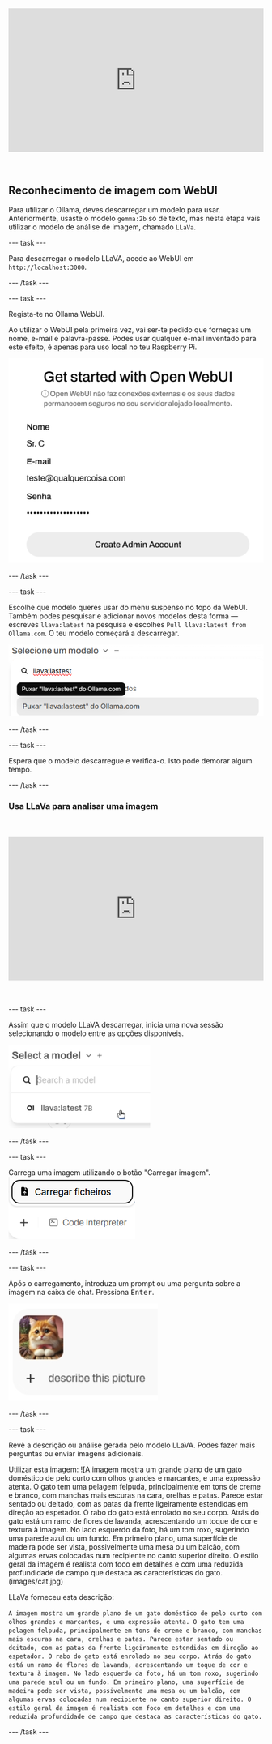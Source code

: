 <html>
  <div style="position: relative; overflow: hidden; padding-top: 56.25%;">
    <iframe style="position: absolute; top: 0; left: 0; right: 0; width: 100%; height: 100%; border: none;" src="https://www.youtube.com/embed/3MlalSPu1gI?rel=0&cc_load_policy=1" allowfullscreen allow="accelerometer; autoplay; clipboard-write; encrypted-media; gyroscope; picture-in-picture; web-share">
    </iframe>
  </div><br><br>
</html>

## Reconhecimento de imagem com WebUI

Para utilizar o Ollama, deves descarregar um modelo para usar. Anteriormente, usaste o modelo `gemma:2b` só de texto, mas nesta etapa vais utilizar o modelo de análise de imagem, chamado `LLaVa`.

\--- task ---

Para descarregar o modelo LLaVA, acede ao WebUI em `http://localhost:3000`.

\--- /task ---

\--- task ---

Regista-te no Ollama WebUI.

Ao utilizar o WebUI pela primeira vez, vai ser-te pedido que forneças um nome, e-mail e palavra-passe. Podes usar qualquer e-mail inventado para este efeito, é apenas para uso local no teu Raspberry Pi.

![Um formulário de cadastro para "Abrir WebUI" com campos para nome, e-mail, e palavra-passe. O campo do nome é preenchido com "Sr. C", o campo de e-mail com "teste@qualquercoisa.com" e o campo palavra-passe mostra uma série de pontos que indicam uma palavra-passe oculta. Debaixo destes campos, há um botão com um cursor apontado para ele e uma ligação para utilizadores que já tenham uma conta criada para entrar.](images/webUI_signup.png)

\--- /task ---

\--- task ---

Escolhe que modelo queres usar do menu suspenso no topo da WebUI. Também podes pesquisar e adicionar novos modelos desta forma — escreves `llava:latest` na pesquisa e escolhes `Pull llava:latest from Ollama.com`. O teu modelo começará a descarregar.

![Um menu suspenso com o título "Selecionar um modelo" mostra um campo de pesquisa com o texto "llava:latest" introduzido. Abaixo do campo de pesquisa, é apresentado o texto "Nenhum resultado encontrado", seguido de uma opção selecionável para "Pull 'llava:latest' do Ollama.com". Um cursor está em cima desta opção.](images/model_dropdown.png)

\--- /task ---

\--- task ---

Espera que o modelo descarregue e verifica-o. Isto pode demorar algum tempo.

\--- /task ---

### Usa LLaVa para analisar uma imagem

<html>
<br><br>
  <div style="position: relative; overflow: hidden; padding-top: 56.25%;">
    <iframe style="position: absolute; top: 0; left: 0; right: 0; width: 100%; height: 100%; border: none;" src="https://www.youtube.com/embed/ruU6KsVyxKA?rel=0&cc_load_policy=1" allowfullscreen allow="accelerometer; autoplay; clipboard-write; encrypted-media; gyroscope; picture-in-picture; web-share">
    </iframe>
  </div><br><br>
</html>

\--- task ---

Assim que o modelo LLaVA descarregar, inicia uma nova sessão selecionando o modelo entre as opções disponíveis.

![Captura de ecrã que mostra o menu de seleção de modelos com "llava:latest 7B" destacado.](images/select_llava_model.png)

\--- /task ---

\--- task ---

Carrega uma imagem utilizando o botão "Carregar imagem".
![Um elemento da interface do utilizador com dois botões: "Carregar ficheiros" na parte superior com um ícone de documento e um botão "Enviar uma mensagem" por baixo, que está a cinzento e inclui um símbolo de mais. Um cursor aponta para o símbolo de mais no botão "Enviar uma mensagem".](images/upload_image.png)

\--- /task ---

\--- task ---

Após o carregamento, introduza um prompt ou uma pergunta sobre a imagem na caixa de chat. Pressiona <kbd>Enter</kbd>.

![Uma pequena imagem de um gato laranja felpudo com pelo branco no peito e um laço cor-de-rosa em torno do pescoço. O gato olha diretamente para a câmara com uma expressão curiosa. Ao lado da imagem, existe um símbolo de mais e o texto "descreva esta imagem".](images/cat_prompt.png)

\--- /task ---

\--- task ---

Revê a descrição ou análise gerada pelo modelo LLaVA. Podes fazer mais perguntas ou enviar imagens adicionais.

Utilizar esta imagem:
![A imagem mostra um grande plano de um gato doméstico de pelo curto com olhos grandes e marcantes, e uma expressão atenta. O gato tem uma pelagem felpuda, principalmente em tons de creme e branco, com manchas mais escuras na cara, orelhas e patas. Parece estar sentado ou deitado, com as patas da frente ligeiramente estendidas em direção ao espetador. O rabo do gato está enrolado no seu corpo. Atrás do gato está um ramo de flores de lavanda, acrescentando um toque de cor e textura à imagem. No lado esquerdo da foto, há um tom roxo, sugerindo uma parede azul ou um fundo. Em primeiro plano, uma superfície de madeira pode ser vista, possivelmente uma mesa ou um balcão, com algumas ervas colocadas num recipiente no canto superior direito. O estilo geral da imagem é realista com foco em detalhes e com uma reduzida profundidade de campo que destaca as características do gato. (images/cat.jpg)

LLaVa forneceu esta descrição:

`A imagem mostra um grande plano de um gato doméstico de pelo curto com olhos grandes e marcantes, e uma expressão atenta. O gato tem uma pelagem felpuda, principalmente em tons de creme e branco, com manchas mais escuras na cara, orelhas e patas. Parece estar sentado ou deitado, com as patas da frente ligeiramente estendidas em direção ao espetador. O rabo do gato está enrolado no seu corpo. Atrás do gato está um ramo de flores de lavanda, acrescentando um toque de cor e textura à imagem. No lado esquerdo da foto, há um tom roxo, sugerindo uma parede azul ou um fundo. Em primeiro plano, uma superfície de madeira pode ser vista, possivelmente uma mesa ou um balcão, com algumas ervas colocadas num recipiente no canto superior direito. O estilo geral da imagem é realista com foco em detalhes e com uma reduzida profundidade de campo que destaca as características do gato.`

\--- /task ---
